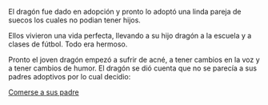El dragón fue dado en adopción y pronto lo adoptó
una linda pareja de suecos los cuales no podian tener hijos.

Ellos vivieron una vida perfecta, llevando a su hijo dragón
a la escuela y a clases de fútbol. Todo era hermoso. 

Pronto el joven dragón empezó a sufrir de acné, a tener
cambios en la voz y a tener cambios de humor. El dragón
se dió cuenta que no se parecía a sus padres adoptivos
por lo cual decidio:

[Comerse a sus padre](comerse-padre/comerse-padres.md)